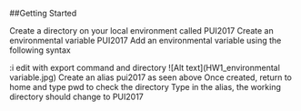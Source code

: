 
















##Getting Started

Create a directory on your local environment called PUI2017
Create an environmental variable PUI2017
Add an environmental variable using the following syntax


:i edit with export command and directory 
![Alt text](HW1_environmental variable.jpg)
Create an alias pui2017 as seen above
Once created, return to home and type pwd to check the directory
Type in the alias, the working directory should change to PUI2017


